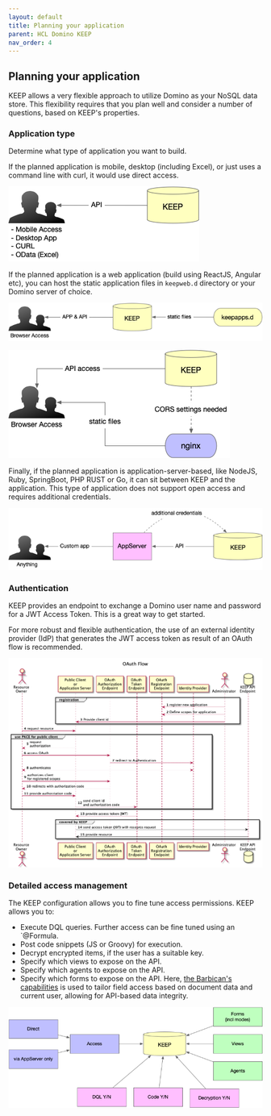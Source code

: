 ```yaml
---
layout: default
title: Planning your application
parent: HCL Domino KEEP
nav_order: 4
---
```


## Planning your application

KEEP allows a very flexible approach to utilize Domino as your NoSQL data store. This flexibility requires that you plan well and consider a number of questions, based on KEEP's properties.

### Application type

Determine what type of application you want to build.

If the planned application is mobile, desktop (including Excel), or just uses a command line with curl, it would use direct access.

![Local applications](../assets/images/access/LocalApp.png)

If the planned application is a web application (build using ReactJS, Angular etc), you can host the static application files in `keepweb.d` directory or your Domino server of choice.

![KEEP Properties](../assets/images/access/WebApp-local.png)

![KEEP Properties](../assets/images/access/WebApp-nginx.png)

Finally, if the planned application is application-server-based, like NodeJS, Ruby, SpringBoot, PHP RUST or Go, it can sit between KEEP and the application. This type of application does not support open access and requires additional credentials.

![Application server](../assets/images/access/AppServer-App.png)

### Authentication

KEEP provides an endpoint to exchange a Domino user name and password for a JWT Access Token. This is a great way to get started.

For more robust and flexible authentication, the use of an external identity provider (IdP) that generates the JWT access token as result of an OAuth flow is recommended.

![KEEP Properties](../assets/images/OAuthDance.png)

### Detailed access management

The KEEP configuration allows you to fine tune access permissions. KEEP allows you to:

- Execute DQL queries. Further access can be fine tuned using an `@Formula.
- Post code snippets (JS or Groovy) for execution.
- Decrypt encrypted items, if the user has a suitable key.
- Specify which views to expose on the API.
- Specify which agents to expose on the API.
- Specify which forms to expose on the API.
  Here, [the Barbican's capabilities](../../howkeepworks/barbican) is used to tailor field access based on document data and current user, allowing for API-based data integrity.

![KEEP Properties](../assets/images/access/KEEPproperties.png)
